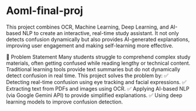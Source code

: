 # Aoml-final-proj
This project combines OCR, Machine Learning, Deep Learning, and AI-based NLP to create an interactive, real-time study assistant. It not only detects confusion dynamically but also provides AI-generated explanations, improving user engagement and making self-learning more effective.

📖 Problem Statement
Many students struggle to comprehend complex study materials, often getting confused while reading lengthy or technical content. Traditional learning tools provide text summaries but do not dynamically detect confusion in real time.
This project solves the problem by:
✅ Detecting real-time confusion using eye tracking and facial expressions.
✅ Extracting text from PDFs and images using OCR.
✅ Applying AI-based NLP (via Google Gemini API) to provide simplified explanations.
✅ Using deep learning models to improve confusion detection.
